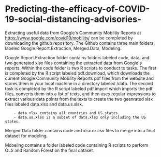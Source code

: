 # Predicting-the-efficacy-of-COVID-19-social-distancing-advisories-

Extracting useful data from Google's Community Mobiltiy Reports at https://www.google.com/covid19/mobility/ can be completed by downloading the github repository. The Github contains three main folders labeled Google.Report.Extraction, Merged.Data, Modeling. 

Google.Report.Extraction folder contains folders labeled code, data, and two generated xlsx files containing the extracted data from Google's reports. Within the code folder is two R scripts to conduct to tasks. The first is completed by the R script labeled pdf.download, which downloads the current Google Community Mobility Reports pdf files from the website and stores them in your local machine in a directory labeled /data. The second task is completed by the R script labeled pdf.import which imports the pdf files, converts them into a list of texts, and then uses regular expressions to extract various data points from the texts to create the two geenrated xlsx files labeled data.xlsx and data.us.xlsx. 

        - data.xlsx contains all countries and US states. 
        - data.us.xlsx is a subset of data.xlsx only including the US states. 

Merged.Data folder contains code and xlsx or csv files to merge into a final dataset for modeling. 

Mdoeling contains a folder labeled code containing R scripts to perform OLS and Random Forest on the final dataset. 
